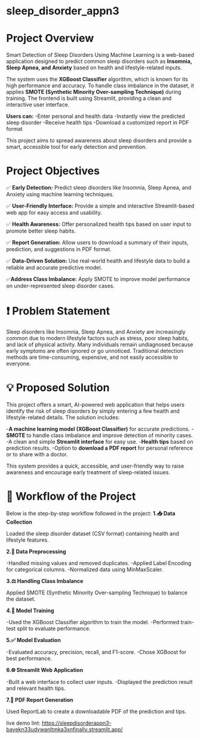 <!-- Failed to upload "Streamlit - Personal - Microsoft​ Edge 2025-05-18 10-54-39.mp4" -->
# sleep_disorder_appn3
# Project Overview
Smart Detection of Sleep Disorders Using Machine Learning is a web-based application designed to predict common sleep disorders such as **Insomnia, Sleep Apnea, and Anxiety** based on health and lifestyle-related inputs.

The system uses the **XGBoost Classifier** algorithm, which is known for its high performance and accuracy. To handle class imbalance in the dataset, it applies **SMOTE (Synthetic Minority Over-sampling Technique)** during training. The frontend is built using Streamlit, providing a clean and interactive user interface.

**Users can:**
-Enter personal and health data
-Instantly view the predicted sleep disorder
-Receive health tips
-Download a customized report in PDF format

This project aims to spread awareness about sleep disorders and provide a smart, accessible tool for early detection and prevention.

# Project Objectives
✅ **Early Detection:** Predict sleep disorders like Insomnia, Sleep Apnea, and Anxiety using machine learning techniques.

✅ **User-Friendly Interface:** Provide a simple and interactive Streamlit-based web app for easy access and usability.

✅ **Health Awareness:** Offer personalized health tips based on user input to promote better sleep habits.

✅ **Report Generation:** Allow users to download a summary of their inputs, prediction, and suggestions in PDF format.

✅ **Data-Driven Solution:** Use real-world health and lifestyle data to build a reliable and accurate predictive model.

✅**Address Class Imbalance:** Apply SMOTE to improve model performance on under-represented sleep disorder cases.

 # ❗ Problem Statement
Sleep disorders like Insomnia, Sleep Apnea, and Anxiety are increasingly common due to modern lifestyle factors such as stress, poor sleep habits, and lack of physical activity. Many individuals remain undiagnosed because early symptoms are often ignored or go unnoticed.
Traditional detection methods are time-consuming, expensive, and not easily accessible to everyone.

# 💡 Proposed Solution
This project offers a smart, AI-powered web application that helps users identify the risk of sleep disorders by simply entering a few health and lifestyle-related details.
The solution includes:

-**A machine learning model (XGBoost Classifier)** for accurate predictions.
-**SMOTE** to handle class imbalance and improve detection of minority cases.
-A clean and simple **Streamlit interface** for easy use.
-**Health tips** based on prediction results.
-Option to **download a PDF report** for personal reference or to share with a doctor.

This system provides a quick, accessible, and user-friendly way to raise awareness and encourage early treatment of sleep-related issues.

# 🔄 Workflow of the Project
Below is the step-by-step workflow followed in the project:
**1.📥 Data Collection**

Loaded the sleep disorder dataset (CSV format) containing health and lifestyle features.

**2.🧹 Data Preprocessing**

-Handled missing values and removed duplicates.
-Applied Label Encoding for categorical columns.
-Normalized data using MinMaxScaler.

**3.⚖️ Handling Class Imbalance**

Applied SMOTE (Synthetic Minority Over-sampling Technique) to balance the dataset.

**4.🤖 Model Training**

-Used the XGBoost Classifier algorithm to train the model.
-Performed train-test split to evaluate performance.

**5.✅ Model Evaluation**

-Evaluated accuracy, precision, recall, and F1-score.
-Chose XGBoost for best performance.

**6.🌐 Streamlit Web Application**

-Built a web interface to collect user inputs.
-Displayed the prediction result and relevant health tips.

**7.📄 PDF Report Generation**

Used ReportLab to create a downloadable PDF of the prediction and tips.

live demo lint: https://sleepdisorderappn3-bayekn33udywanltmka3xnfinally.streamlit.app/







